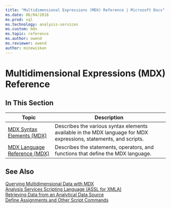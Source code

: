 ```yaml
---
title: "Multidimensional Expressions (MDX) Reference | Microsoft Docs"
ms.date: 06/04/2018
ms.prod: sql
ms.technology: analysis-services
ms.custom: mdx
ms.topic: reference
ms.author: owend
ms.reviewer: owend
author: minewiskan
---
```

# Multidimensional Expressions (MDX) Reference


    
## In This Section  
  
|Topic|Description|  
|-----------|-----------------|  
|[MDX Syntax Elements &#40;MDX&#41;](../mdx/mdx-syntax-elements-mdx.md)|Describes the various syntax elements available in the MDX language for MDX expressions, statements, and scripts.|  
|[MDX Language Reference &#40;MDX&#41;](../mdx/mdx-language-reference-mdx.md)|Describes the statements, operators, and functions that define the MDX language.|  
  
## See Also  
 [Querying Multidimensional Data with MDX](https://docs.microsoft.com/analysis-services/multidimensional-models/mdx/querying-multidimensional-data-with-mdx)   
 [Analysis Services Scripting Language &#40;ASSL for XMLA&#41;](https://docs.microsoft.com/bi-reference/assl/analysis-services-scripting-language-assl-for-xmla)   
 [Retrieving Data from an Analytical Data Source](https://docs.microsoft.com/bi-reference/adomd/multidimensional-models-adomd-net-client/retrieving-data-from-an-analytical-data-source)   
 [Define Assignments and Other Script Commands](https://docs.microsoft.com/analysis-services/multidimensional-models/define-assignments-and-other-script-commands)  
  
  
